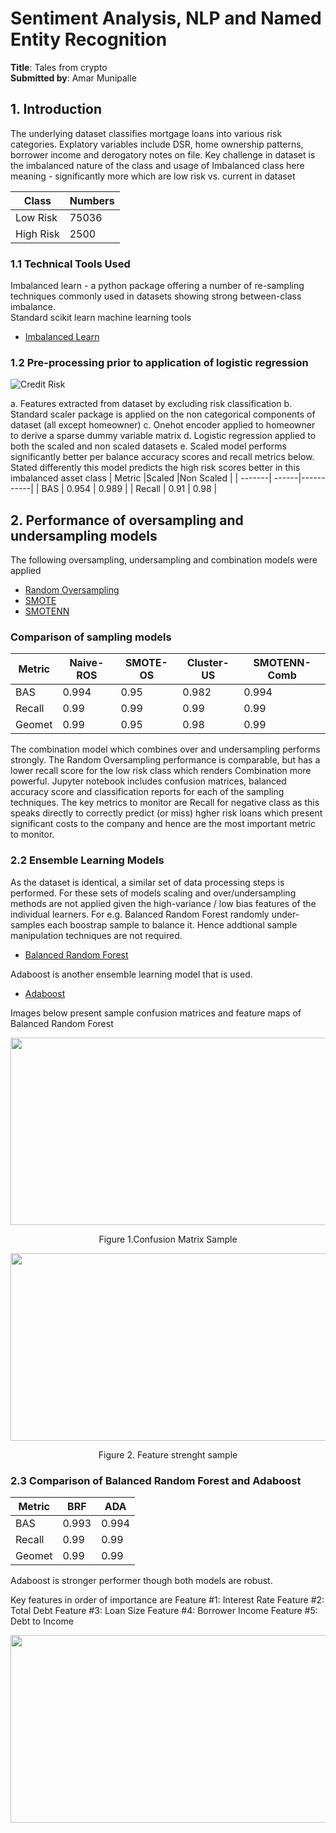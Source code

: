 # Sentiment Analysis, NLP and Named Entity Recognition

__Title__: Tales from crypto <br />
__Submitted by__: Amar Munipalle <br />

## 1. Introduction

The underlying dataset classifies mortgage loans into various risk categories. Explatory variables include DSR, home ownership patterns, borrower income and derogatory notes on file. Key challenge in dataset is the imbalanced nature of the class and usage of 
Imbalanced class here meaning - significantly more which are low risk vs. current in dataset

| Class |Numbers |
| ---- | ------- |
| Low Risk | 75036|
| High Risk |  2500 |


### 1.1 Technical Tools Used
Imbalanced learn - a python package offering a number of re-sampling techniques commonly used in datasets showing strong between-class imbalance.   
Standard scikit learn machine learning tools

* [Imbalanced Learn](https://pypi.org/project/imbalanced-learn/)

### 1.2 Pre-processing prior to application of logistic regression

![Credit Risk](images/credit-risk.jpg)

a. Features extracted from dataset by excluding risk classification
b. Standard scaler package is applied on the non categorical components of dataset (all except homeowner)
c. Onehot encoder applied to homeowner to derive a sparse dummy variable matrix
d. Logistic regression applied to both the scaled and non scaled datasets
e. Scaled model performs significantly better per balance accuracy scores and recall metrics below. Stated differently this model predicts the high risk scores better in this imbalanced asset class
| Metric |Scaled |Non Scaled |
| -------| ------|-----------|
| BAS    | 0.954 |   0.989   |
| Recall |  0.91 |     0.98  |


## 2. Performance of oversampling and undersampling models

The following oversampling, undersampling and combination models were applied

* [Random Oversampling](https://pypi.org/project/imbalanced-learn/)
* [SMOTE ](https://pypi.org/project/imbalanced-learn/#id30)
* [SMOTENN](https://pypi.org/project/imbalanced-learn/#id33)

### Comparison of sampling models

| Metric |Naive-ROS |SMOTE-OS |Cluster-US|SMOTENN-Comb|
| -------| ---------|---------|----------|------------|
| BAS    | 0.994    |   0.95 |  0.982   |  0.994     |
| Recall |  0.99    |   0.99|  0.99   |  0.99      |
| Geomet |  0.99    |   0.95|  0.98   |  0.99      |

The combination model which combines over and undersampling performs strongly. The Random Oversampling performance is comparable, but has a lower recall score for the low risk class which renders Combination more powerful.
Jupyter notebook includes confusion matrices, balanced accuracy score and classification reports for each of the sampling techniques. The key metrics to monitor are Recall for negative class as this speaks directly to correctly predict (or miss) hgher risk loans which present significant costs to the company and hence are the most important metric to monitor.

### 2.2 Ensemble Learning Models

As the dataset is identical, a similar set of data processing steps is performed. For these sets of models scaling and over/undersampling methods are not applied given the high-variance / low bias features of the individual learners. For e.g. Balanced Random Forest randomly under-samples each boostrap sample to balance it. Hence addtional sample manipulation techniques are not required.

* [Balanced Random Forest](https://imbalanced-learn.readthedocs.io/en/stable/generated/imblearn.ensemble.BalancedRandomForestClassifier.html#)

Adaboost is another ensemble learning model that is used.
* [Adaboost](https://scikit-learn.org/stable/modules/generated/sklearn.ensemble.AdaBoostClassifier.html)

Images below present sample confusion matrices and feature maps of Balanced Random Forest

<p align="center">
<img src="images/ConfMatrix_BRF.png" width="600" height="300"/>
</p>

<p align="center">
Figure 1.Confusion Matrix Sample
</p>

<p align="center">
<img src="images/Features_BRF.png" width="600" height="300"/>
</p>

<p align="center">
Figure 2. Feature strenght sample
</p>


### 2.3 Comparison of Balanced Random Forest and Adaboost

| Metric |BRF       |  ADA    |
| -------| ---------|---------|
| BAS    | 0.993    |  0.994  |
| Recall |  0.99    |   0.99  |
| Geomet |  0.99    |   0.99  | 

Adaboost is stronger performer though both models are robust.

Key features in order of importance are
Feature #1: Interest Rate
Feature #2: Total Debt
Feature #3: Loan Size
Feature #4: Borrower Income
Feature #5: Debt to Income

<p align="center">
<img src="images/Features_BRF.png" width="600" height="300"/>
</p>
